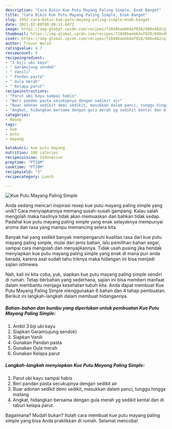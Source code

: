 ```yaml
---
description: "Cara Bikin Kue Putu Mayang Paling Simple, Enak Banget"
title: "Cara Bikin Kue Putu Mayang Paling Simple, Enak Banget"
slug: 1952-cara-bikin-kue-putu-mayang-paling-simple-enak-banget
date: 2021-02-09T00:00:11.647Z
image: https://img-global.cpcdn.com/recipes/f2848baeb64af028/680x482cq70/kue-putu-mayang-paling-simple-foto-resep-utama.jpg
thumbnail: https://img-global.cpcdn.com/recipes/f2848baeb64af028/680x482cq70/kue-putu-mayang-paling-simple-foto-resep-utama.jpg
cover: https://img-global.cpcdn.com/recipes/f2848baeb64af028/680x482cq70/kue-putu-mayang-paling-simple-foto-resep-utama.jpg
author: Trevor Walsh
ratingvalue: 4.7
reviewcount: 4
recipeingredient:
- "3 biji ubi kayu"
- " Garamujung sendok"
- " Vanili"
- " Pandan pasta"
- " Gula merah"
- " Kelapa parut"
recipeinstructions:
- "Parut ubi kayu sampai habis"
- "Beri pandan pasta secukupnya dengan sedikit air"
- "Buar adonan sedikit demi sedikit, masukkan dalam panci, tunggu hingga matang"
- "Angkat, hidangkan bersama dengan gula merah yg sedikit kental dan di taburi kelapa parut."
categories:
- Resep
tags:
- kue
- putu
- mayang

katakunci: kue putu mayang 
nutrition: 100 calories
recipecuisine: Indonesian
preptime: "PT16M"
cooktime: "PT39M"
recipeyield: "3"
recipecategory: Lunch

---
```



![Kue Putu Mayang Paling Simple](https://img-global.cpcdn.com/recipes/f2848baeb64af028/680x482cq70/kue-putu-mayang-paling-simple-foto-resep-utama.jpg)

Anda sedang mencari inspirasi resep kue putu mayang paling simple yang unik? Cara menyiapkannya memang susah-susah gampang. Kalau salah mengolah maka hasilnya tidak akan memuaskan dan bahkan tidak sedap. Padahal kue putu mayang paling simple yang enak selayaknya mempunyai aroma dan rasa yang mampu memancing selera kita.

Banyak hal yang sedikit banyak mempengaruhi kualitas rasa dari kue putu mayang paling simple, mulai dari jenis bahan, lalu pemilihan bahan segar, sampai cara mengolah dan menyajikannya. Tidak usah pusing jika hendak menyiapkan kue putu mayang paling simple yang enak di mana pun anda berada, karena asal sudah tahu triknya maka hidangan ini bisa menjadi sajian istimewa.




Nah, kali ini kita coba, yuk, siapkan kue putu mayang paling simple sendiri di rumah. Tetap berbahan yang sederhana, sajian ini bisa memberi manfaat dalam membantu menjaga kesehatan tubuh kita. Anda dapat membuat Kue Putu Mayang Paling Simple menggunakan 6 bahan dan 4 tahap pembuatan. Berikut ini langkah-langkah dalam membuat hidangannya.

<!--inarticleads1-->

##### Bahan-bahan dan bumbu yang diperlukan untuk pembuatan Kue Putu Mayang Paling Simple:

1. Ambil 3 biji ubi kayu
1. Siapkan  Garam(ujung sendok)
1. Siapkan  Vanili
1. Gunakan  Pandan pasta
1. Gunakan  Gula merah
1. Gunakan  Kelapa parut




<!--inarticleads2-->

##### Langkah-langkah menyiapkan Kue Putu Mayang Paling Simple:

1. Parut ubi kayu sampai habis
1. Beri pandan pasta secukupnya dengan sedikit air
1. Buar adonan sedikit demi sedikit, masukkan dalam panci, tunggu hingga matang
1. Angkat, hidangkan bersama dengan gula merah yg sedikit kental dan di taburi kelapa parut.




Bagaimana? Mudah bukan? Itulah cara membuat kue putu mayang paling simple yang bisa Anda praktikkan di rumah. Selamat mencoba!
